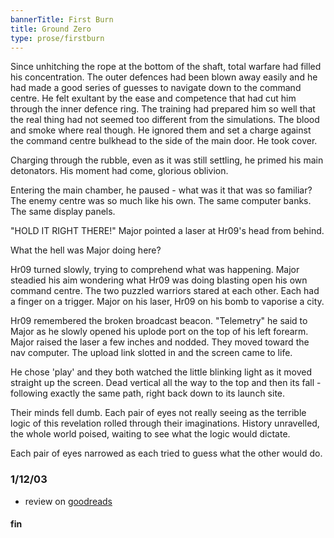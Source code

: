 ```yaml
--- 
bannerTitle: First Burn 
title: Ground Zero 
type: prose/firstburn
---
```


Since unhitching the rope at the bottom of the shaft, total warfare had filled
his concentration. The outer defences had been blown away easily and he had
made a good series of guesses to navigate down to the command centre. He felt
exultant by the ease and competence that had cut him through the inner
defence ring. The training had prepared him so well that the real thing had
not seemed too different from the simulations. The blood and smoke where real
though. He ignored them and set a charge against the command centre bulkhead
to the side of the main door. He took cover.

Charging through the rubble, even as it was still settling, he primed his main
detonators. His moment had come, glorious oblivion.

Entering the main chamber, he paused - what was it that was so familiar? The
enemy centre was so much like his own. The same computer banks. The same
display panels. 

"HOLD IT RIGHT THERE!" Major pointed a laser at Hr09's head from behind.

What the hell was Major doing here?  

Hr09 turned slowly, trying to comprehend what was happening. Major steadied
his aim wondering what Hr09 was doing blasting open his own command centre.
The two puzzled warriors stared at each other. Each had a finger on a trigger.
Major on his laser, Hr09 on his bomb to vaporise a city.

Hr09 remembered the broken broadcast beacon. "Telemetry" he said to
Major as he slowly opened his uplode port on the top of his left forearm.
Major raised the laser a few inches and nodded. They moved toward the nav
computer. The upload link slotted in and the screen came to life.

He chose 'play' and they both watched the little blinking light as it
moved straight up the screen. Dead vertical all the way to the top and then
its fall - following exactly the same path, right back down to its
launch site. 

Their minds fell dumb. Each pair of eyes not really seeing
as the terrible logic of this revelation rolled through their imaginations.
History unravelled, the whole world poised, waiting to see what the logic would
dictate. 

Each pair of eyes narrowed as each tried to guess what the other
would do.

### 1/12/03

- review on [goodreads](https://www.goodreads.com/book/show/62709090-first-burn)

#### fin

